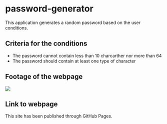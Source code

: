 # password-generator

This application generates a random password based on the user conditions.

## Criteria for the conditions

-   The password cannot contain less than 10 charcarther nor more than 64
-   The password should contain at least one type of character

## Footage of the webpage

![](https://github.com/https://github.com/2G2-99/password-generator/blob/main/Assets/gifs/PWD%20Generator%20.gif)

## Link to webpage

This site has been published through GitHub Pages.

